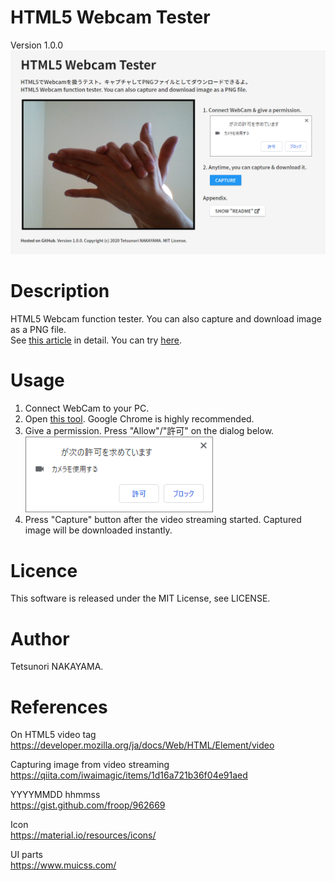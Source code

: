 # HTML5 Webcam Tester
Version 1.0.0  
<img src="./images/screenShot.png" width="800px">

# Description
HTML5 Webcam function tester. You can also capture and download image as a PNG file.  
See [this article](https://qiita.com/tetunori_lego/items/c0cf6999a7667756441f) in detail. You can try [here](https://tetunori.github.io/HTML5WebcamTester/).

# Usage
1. Connect WebCam to your PC.
2. Open [this tool](https://tetunori.github.io/HTML5WebcamTester/). Google Chrome is highly recommended.
3. Give a permission. Press "Allow"/"許可" on the dialog below.
<BR><img src="./images/permission.png" width="300px">
4. Press "Capture" button after the video streaming started. Captured image will be downloaded instantly.

# Licence
This software is released under the MIT License, see LICENSE.

# Author
Tetsunori NAKAYAMA.

# References
On HTML5 video tag  
https://developer.mozilla.org/ja/docs/Web/HTML/Element/video

Capturing image from video streaming  
https://qiita.com/iwaimagic/items/1d16a721b36f04e91aed

YYYYMMDD hhmmss  
https://gist.github.com/froop/962669

Icon  
https://material.io/resources/icons/

UI parts  
https://www.muicss.com/
